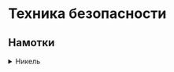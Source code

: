 # Техника безопасности

## Намотки
<details> 
  <summary> Никель </summary>
  * ***только для режима ТК***  
  * имеет очень низкое удельное сопротивление  
    * способен взорвать мехмод  
    * сложно использовать двойной коил  
  * оксидная пленка    
    * в режиме ТК не образует оксидной пленки  
    * не нужен прожиг  
    * невозможно использовать twist'ы, косички и другие многожилые коилы
    * при сильном нагреве (без ТК) образует токсичную оксидную пленку
</details>  
